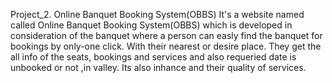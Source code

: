 Project_2.
Online Banquet Booking System(OBBS)
It's a website named called Online Banquet Booking System(OBBS) which is developed in consideration of the banquet where a person can easly find the banquet for bookings by only-one click.
With their nearest or desire place. They get the all info of the seats, bookings and services and also requeried date is unbooked or not ,in valley.
Its also inhance and their quality of services.
